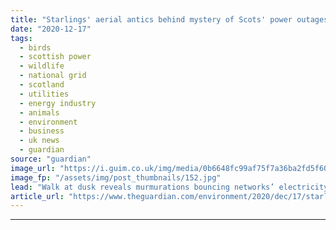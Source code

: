 ```yaml
---
title: "Starlings' aerial antics behind mystery of Scots' power outages"
date: "2020-12-17"
tags: 
  - birds
  - scottish power
  - wildlife
  - national grid
  - scotland
  - utilities
  - energy industry
  - animals
  - environment
  - business
  - uk news
  - guardian
source: "guardian"
image_url: "https://i.guim.co.uk/img/media/0b6648fc99af75f7a36ba2fd5f6092c4b1243fc8/0_232_3500_2101/master/3500.jpg?width=460&quality=85&auto=format&fit=max&s=0cca222829da8711cc8f7e696f2fb7f6"
image_fp: "/assets/img/post_thumbnails/152.jpg"
lead: "Walk at dusk reveals murmurations bouncing networks’ electricity cables and switching off the lightsThe mystery surrounding a string of unexplained power cuts across a small town in Scotland has been solved after video footage revealed the culprits –..."
article_url: "https://www.theguardian.com/environment/2020/dec/17/starlings-aerial-antics-behind-mystery-of-scots-power-outages"
---
```


---
